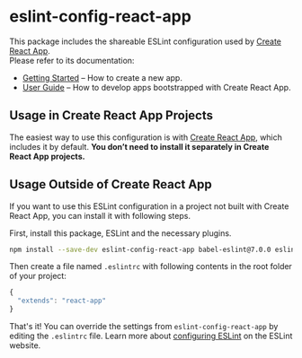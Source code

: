 # eslint-config-react-app

This package includes the shareable ESLint configuration used by [Create React App](https://github.com/facebookincubator/create-react-app).<br>
Please refer to its documentation:

* [Getting Started](https://github.com/facebookincubator/create-react-app/blob/master/README.md#getting-started) – How to create a new app.
* [User Guide](https://github.com/facebookincubator/create-react-app/blob/master/packages/react-scripts/template/README.md) – How to develop apps bootstrapped with Create React App.

## Usage in Create React App Projects

The easiest way to use this configuration is with [Create React App](https://github.com/facebookincubator/create-react-app), which includes it by default. **You don’t need to install it separately in Create React App projects.**

## Usage Outside of Create React App

If you want to use this ESLint configuration in a project not built with Create React App, you can install it with following steps.

First, install this package, ESLint and the necessary plugins.

  ```sh
  npm install --save-dev eslint-config-react-app babel-eslint@7.0.0 eslint@3.16.1 eslint-plugin-flowtype@2.21.0 eslint-plugin-import@2.0.1 eslint-plugin-jsx-a11y@2.2.3 eslint-plugin-react@6.4.1
  ```

Then create a file named `.eslintrc` with following contents in the root folder of your project:

  ```js
  {
    "extends": "react-app"
  }
  ```

  That's it! You can override the settings from `eslint-config-react-app` by editing the `.eslintrc` file. Learn more about [configuring ESLint](http://eslint.org/docs/user-guide/configuring) on the ESLint website.
